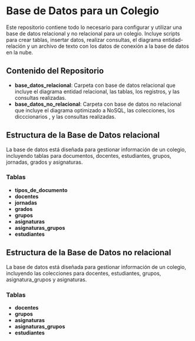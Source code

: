 # Base de Datos para un Colegio

Este repositorio contiene todo lo necesario para configurar y utilizar una base de datos relacional y no relacional para un colegio. Incluye scripts para crear tablas, insertar datos, realizar consultas, el diagrama entidad-relación y un archivo de texto con los datos de conexión a la base de datos en la nube.

## Contenido del Repositorio

- **base_datos_relacional**: Carpeta con base de datos relacional que incluye el diagrama entidad relacional, las tablas, los registros, y las consultas realizadas.
- **base_datos_no_relacional**: Carpeta con base de datos no relacional que incluye el diagrama optimizado a NoSQL, las colecciones, los dicccionarios , y las consultas realizadas.


## Estructura de la Base de Datos relacional

La base de datos está diseñada para gestionar información de un colegio, incluyendo tablas para documentos, docentes, estudiantes, grupos, jornadas, grados y asignaturas.

### Tablas

- **tipos_de_documento**
- **docentes**
- **jornadas**
- **grados**
- **grupos**
- **asignaturas**
- **asignaturas_grupos**
- **estudiantes**

## Estructura de la Base de Datos no relacional

La base de datos está diseñada para gestionar información de un colegio, incluyendo las colecciones para docentes, estudiantes, grupos, asignatura_grupos y asignaturas.

### Tablas

- **docentes**
- **grupos**
- **asignaturas**
- **asignaturas_grupos**
- **estudiantes**
